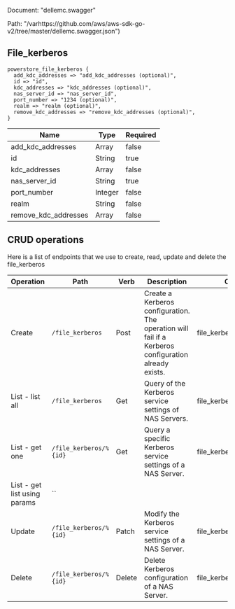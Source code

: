 Document: "dellemc.swagger"


Path: "/varhttps://github.com/aws/aws-sdk-go-v2/tree/master/dellemc.swagger.json")

## File_kerberos



```puppet
powerstore_file_kerberos {
  add_kdc_addresses => "add_kdc_addresses (optional)",
  id => "id",
  kdc_addresses => "kdc_addresses (optional)",
  nas_server_id => "nas_server_id",
  port_number => "1234 (optional)",
  realm => "realm (optional)",
  remove_kdc_addresses => "remove_kdc_addresses (optional)",
}
```

| Name        | Type           | Required       |
| ------------- | ------------- | ------------- |
|add_kdc_addresses | Array | false |
|id | String | true |
|kdc_addresses | Array | false |
|nas_server_id | String | true |
|port_number | Integer | false |
|realm | String | false |
|remove_kdc_addresses | Array | false |



## CRUD operations

Here is a list of endpoints that we use to create, read, update and delete the file_kerberos

| Operation | Path | Verb | Description | OperationID |
| ------------- | ------------- | ------------- | ------------- | ------------- |
|Create|`/file_kerberos`|Post|Create a Kerberos configuration. The operation will fail if a Kerberos configuration already exists.|file_kerberosCreate|
|List - list all|`/file_kerberos`|Get|Query of the Kerberos service settings of NAS Servers.|file_kerberosCollectionQuery|
|List - get one|`/file_kerberos/%{id}`|Get|Query a specific Kerberos service settings of a NAS Server.|file_kerberosInstanceQuery|
|List - get list using params|``||||
|Update|`/file_kerberos/%{id}`|Patch|Modify the Kerberos service settings of a NAS Server.|file_kerberosModify|
|Delete|`/file_kerberos/%{id}`|Delete|Delete Kerberos configuration of a NAS Server.|file_kerberosDelete|
